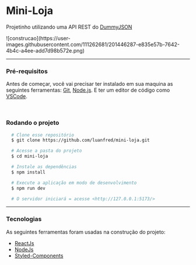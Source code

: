 # Mini-Loja 

<p>Projetinho utilizando uma API REST do <a href="https://dummyjson.com/">DummyJSON</a></p>
![construcao](https://user-images.githubusercontent.com/111262681/201446287-e835e57b-7642-4b4c-a4ee-add7d98b572e.png)
<hr>

<h3>Pré-requisitos</h3>
<p>
  Antes de começar, você vai precisar ter instalado em sua maquina as seguintes ferramentas: 
  <a href="https://git-scm.com/"> Git</a>,
  <a href="https://nodejs.org/en/"> Node.js</a>.
  E ter um editor de código como 
  <a href="https://code.visualstudio.com/"> VSCode</a>.
</p>


<br>

<h3>Rodando o projeto</h3>

```bash
  # Clone esse repositório
  $ git clone https://github.com/luanfred/mini-loja.git

  # Acesse a pasta do projeto
  $ cd mini-loja

  # Instale as dependências
  $ npm install

  # Execute a aplicação em modo de desenvolvimento
  $ npm run dev

  # O servidor iniciará = acesse <http://127.0.0.1:5173/>

```

<hr>

<h3>Tecnologias</h3>
<p>As seguintes ferramentas foram usadas na construção do projeto:</p>
    <ul>
        <li><a href="https://pt-br.reactjs.org/">ReactJs</a></li>
        <li><a href="https://nodejs.org/en/">NodeJs</a></li>
        <li><a href="https://styled-components.com/">Styled-Components </a></li>    
    </ul>
